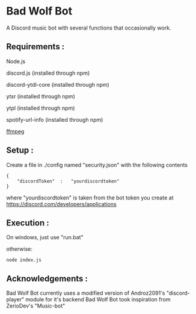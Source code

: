 # Bad Wolf Bot
A Discord music bot with several functions that occasionally work.

## Requirements : 

Node.js

discord.js (installed through npm)

discord-ytdl-core (installed through npm)

ytsr (installed through npm)

ytpl (installed through npm)

spotify-url-info (installed through npm)

[ffmpeg](https://ffmpeg.org/download.html)

## Setup : 

Create a file in ./config named "security.json" with the following contents
``` 
{
	"discordToken"	:	"yourdiscordtoken"
}
```
where "yourdiscordtoken" is taken from the bot token you create at https://discord.com/developers/applications

## Execution :
On windows, just use "run.bat"

otherwise:
```
node index.js
```

## Acknowledgements : 
Bad Wolf Bot currently uses a modified version of Androz2091's "discord-player" module for it's backend 
Bad Wolf Bot took inspiration from ZerioDev's "Music-bot"
